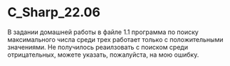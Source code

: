 # C_Sharp_22.06
В задании домашней работы в файле 1.1 программа по поиску максимального числа среди трех работает только с положительными значениями. Не получилось реаилзовать с поиском среди отрицательных, можете указать, пожалуйста, на мою ошибку.